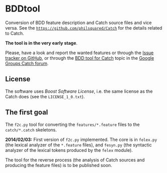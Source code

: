 BDDtool
=======

Conversion of BDD feature description and Catch source files and vice versa.
See the [`https://github.com/philsquared/Catch`](https://github.com/philsquared/Catch)
for the details related to Catch.

**The tool is in the very early stage**.

Please, have a look and report the wanted
features or through the [Issue tracker on GitHub](https://github.com/pepr/BDDtool/issues),
or through the [BDD tool for Catch](https://groups.google.com/forum/?fromgroups#!topic/catch-forum/TNY1h-rSkUk)
topic in the [Google Groups Catch forum](https://groups.google.com/forum/?fromgroups#!forum/catch-forum).


License
-------

The software uses *Boost Software License*, i.e. the same license as the Catch
does (see the `LICENSE_1_0.txt`).


The first goal
--------------

The `f2c.py` tool for converting the `features/*.feature` files
to the `catch/*.catch` skeletons.

**2014/02/03:** First version of `f2c.py` implemented. The core is in `felex.py`
(the lexical analyzer of the `*.feature` files), and `fesyn.py` (the syntactic
analyzer of the lexical tokens produced by the `felex` module).

The tool for the reverse process (the analysis of Catch sources and producing
the feature files) is to be published soon.